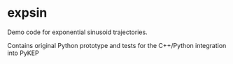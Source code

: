 # expsin
Demo code for exponential sinusoid trajectories.

Contains original Python prototype and tests for the C++/Python integration into PyKEP
